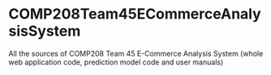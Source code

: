 # COMP208Team45ECommerceAnalysisSystem
All the sources of COMP208 Team 45 E-Commerce Analysis System (whole web application code, prediction model code and user manuals)
